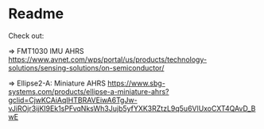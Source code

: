 # Readme

Check out:

=> FMT1030 IMU AHRS https://www.avnet.com/wps/portal/us/products/technology-solutions/sensing-solutions/on-semiconductor/

=> Ellipse2-A: Miniature AHRS https://www.sbg-systems.com/products/ellipse-a-miniature-ahrs?gclid=CjwKCAiAqIHTBRAVEiwA6TgJw-vJiROjr3ijKI9Ek1sPFvqNksWh3Jujb5yfYXK3RZtzL9q5u6VlUxoCXT4QAvD_BwE

